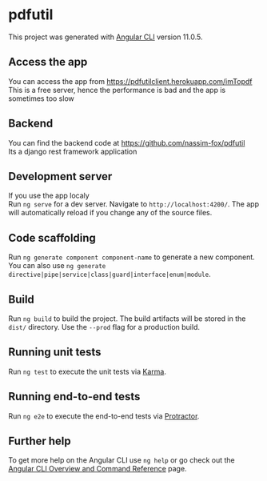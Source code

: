 # pdfutil

This project was generated with [Angular CLI](https://github.com/angular/angular-cli) version 11.0.5.

## Access the app

You can access the app from https://pdfutilclient.herokuapp.com/imTopdf  
This is a free server, hence the performance is bad and the app is sometimes too slow

## Backend

You can find the backend code at https://github.com/nassim-fox/pdfutil  
Its a django rest framework application

## Development server

If you use the app localy  
Run `ng serve` for a dev server. Navigate to `http://localhost:4200/`. The app will automatically reload if you change any of the source files.  


## Code scaffolding

Run `ng generate component component-name` to generate a new component. You can also use `ng generate directive|pipe|service|class|guard|interface|enum|module`.

## Build

Run `ng build` to build the project. The build artifacts will be stored in the `dist/` directory. Use the `--prod` flag for a production build.

## Running unit tests

Run `ng test` to execute the unit tests via [Karma](https://karma-runner.github.io).

## Running end-to-end tests

Run `ng e2e` to execute the end-to-end tests via [Protractor](http://www.protractortest.org/).

## Further help

To get more help on the Angular CLI use `ng help` or go check out the [Angular CLI Overview and Command Reference](https://angular.io/cli) page.
